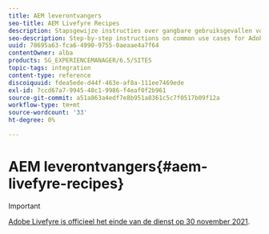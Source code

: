 ```yaml
---
title: AEM leverontvangers
seo-title: AEM Livefyre Recipes
description: Stapsgewijze instructies over gangbare gebruiksgevallen voor Adobe Experience Manager Livefyre.
seo-description: Step-by-step instructions on common use cases for Adobe Experience Manager Livefyre.
uuid: 78695a63-fca6-4990-9755-0aeaae4a7f64
contentOwner: alba
products: SG_EXPERIENCEMANAGER/6.5/SITES
topic-tags: integration
content-type: reference
discoiquuid: fdea5ede-d44f-463e-af8a-111ee7469ede
exl-id: 7ccd67a7-9945-48c1-9986-f4eaf0f2b961
source-git-commit: a51a863a4edf7e8b951a8361c5c7f0517b09f12a
workflow-type: tm+mt
source-wordcount: '33'
ht-degree: 0%

---
```


# AEM leverontvangers{#aem-livefyre-recipes}

>[!IMPORTANT]
>
>[Adobe Livefyre is officieel het einde van de dienst op 30 november 2021](https://experienceleague.adobe.com/docs/discontinued/using/livefyre.html?lang=en).

<!--
Step-by-step instructions on common use cases for Adobe Experience Manager Livefyre.

## Curate UGC using the out-of-the-box Livefyre AEM components and display using Livefyre Media Wall {#curate-ugc-using-the-out-of-the-box-livefyre-aem-components-and-display-using-livefyre-media-wall}

Media Wall streams social and native Livefyre content into a real-time social wall. There are multiple ways to implement Media Wall in AEM depending on your use case and requirements.

The AEM Livefyre Package provides an out-of-box implementation, whereas the traditional integration provides the ability to create custom Livefyre AEM components.

### AEM Integration {#aem-integration}

The Livefyre Adobe Experience Manager Package is available for AEM 6.1, 6.2SP1, 6.3, ,6.4 and 6.4 SP1. AEM 5.x and 6.0 are not supported. For detailed instructions, see [Integrating with Livefyre](https://helpx.adobe.com/experience-manager/6-4/sites/administering/using/livefyre.html).

To see which Livefyre Apps are supported, see the [AEM Support Matrix for Livefyre Apps](https://helpx.adobe.com/experience-manager/6-3/sites/administering/using/livefyre.html#AEMSupportMatrixforLivefyreApps).

### Traditional Implementation (for customized AEM components) {#traditional-implementation-for-customized-aem-components}

There are three ways to implement Livefyre into a custom AEM component or other CMSs like WordPress, Sitecore, or DemandWare. A traditional Livefyre integration is CMS agnostic.

**Method 1: Designer App Implementation**

* **What:** Simplest and fastest way of integrating a Livefyre App. You can design, configure, and generate a customized JavaScript embed code to integrate a Media Wall App on a page in minutes.
* **How:**  [Create, Preview, Publish, and Embed a Media Wall App](https://experienceleague.adobe.com/docs/livefyre/using/apps/c-create-an-app.html)

* **Example:** [https://codepen.io/dharafyre/pen/bvGrLo](https://codepen.io/dharafyre/pen/bvGrLo)

**Method 2: SDK Implementation**

* **What:** [Livefyre.js](https://experienceleague.adobe.com/docs/livefyre/implementation/c-livefyre_js.html) is the core library that powers Apps and Auth on a site. It defines the global *window.Livefyre* object and a single public method, *Livefyre.require*, which can be used to load other Livefyre JavaScript libraries that help with embedding Livefyre Apps and integrating with third party User Auth platforms.

* **How**: [Use the Livefyre JavaScript SDK's streamhub-wallpackage](https://experienceleague.adobe.com/docs/livefyre/implementation/app-integrations/c-media-wall-integration.html)

* **Example**: [https://codepen.io/dharafyre/pen/KZKBNv?editors=1010](https://codepen.io/dharafyre/pen/KZKBNv?editors=1010)

For advanced customizations using the SDK, please refer to [StreamHub SDKs](https://github.com/Livefyre/streamhub-sdk).

**Method 3: API Implementation**

* For creating customized experiences and data visualizations, Livefyre Apps can be created from scratch by consuming Livefyre and social data using the [Bootstrap and Stream API](https://experienceleague.adobe.com/docs/livefyre/implementation/advanced-topics/bootstrap-stream-api.html).

Make sure you follow [Twitter](https://developer.twitter.com/en/developer-terms/display-requirements.html), [Facebook](https://en.facebookbrand.com/guidelines/brand), and [Instagram](https://en.instagram-brand.com/) display guidelines when building the UI for UGC.

### Media Wall Authentication Integration {#media-wall-authentication-integration}

For Media Wall Integrations requiring authentication, please refer to:

* [Customize Single Sign on Integration](https://helpx.adobe.com/experience-manager/6-4/sites/administering/using/livefyre.html#CustomizeSingleSignonIntegration) for AEM Identity Management
* [Identity Integration](https://experienceleague.adobe.com/docs/livefyre/implementation/identity-integration/t-about-identity-integration.html) for third party authentication platforms

### Use Case Overview {#use-case-overview}

As an AEM customer, I want to curate UGC using the out-of-the-box Livefyre AEM components and display using Livefyre Media Wall:

Steps to implement:

1. [Getting Started](https://helpx.adobe.com/experience-manager/6-3/sites/administering/using/livefyre.html)
1. [Configure AEM to use Livefyre](https://helpx.adobe.com/experience-manager/6-3/sites/administering/using/livefyre.html)
1. [Drag and drop AEM Media Wall component onto your page](https://helpx.adobe.com/experience-manager/6-3/sites/administering/using/livefyre.html#UseLivefyrewithAEMSites)
1. [Configure Streams and add rules to curate UGC and display on the Media Wall component](https://experienceleague.adobe.com/docs/livefyre/using/streams/c-streams.html)

For training videos on streaming UGC, see [Create Automatic Content Streams and Search Social Content in Adobe Experience Manager Livefyre](https://helpx.adobe.com/experience-manager/tutorials.html).

### Customer Examples {#customer-examples}

* [CNN Media Wall](https://edition.cnn.com/specials/nepal-earthquake-media-wall)
* [PGA Tour Media Wall](https://www.pgatour.com/social-hub.html)

For creating customized experiences and data visualizations, Livefyre Apps can be created from scratch by consuming Livefyre and social data using the [Bootstrap and Stream API](https://experienceleague.adobe.com/docs/livefyre/implementation/advanced-topics/bootstrap-stream-api.html).

For Livefyre Apps requiring authentication, please see [Identity Integration](https://experienceleague.adobe.com/docs/livefyre/implementation/identity-integration/t-about-identity-integration.html) for third party authentication platforms.

* [PGA Tour Media Wall](https://www.pgatour.com/social-hub.html)
* [TimeOut](https://www.timeout.com/london/restaurants/forest-bar-kitchen#tab_panel_3)

## Integrate Livefyre Comments using AEM Components or traditional Livefyre integration {#integrate-livefyre-comments-using-aem-components-or-traditional-livefyre-integration}

### AEM Integration {#aem-integration-1}

The Livefyre Adobe Experience Manager Package is available for AEM 6.1, 6.2SP1, 6.3, ,6.4 and 6.4 SP1. AEM 5.x and 6.0 are not supported. For detailed instructions, see [Integrating with Livefyre](https://helpx.adobe.com/experience-manager/6-4/sites/administering/using/livefyre.html).

### Traditional Implementation (for customized AEM components) {#traditional-implementation-for-customized-aem-components-1}

There are three ways to implement Livefyre Comments App into a custom AEM component or other CMSs like WordPress, Sitecore, or DemandWare. A traditional Livefyre integration is CMS agnostic.

**Method 1: Designer App Implementation**

* **What:** Simplest and fastest way of integrating a Livefyre App. You can design, configure, and generate a customized JavaScript embed code to integrate a Media Wall App on a page in minutes.
* **How:** [Create, Preview, Publish, and Embed a Comments App](https://experienceleague.adobe.com/docs/livefyre/using/apps/c-create-an-app.html)

* **Example:** [https://codepen.io/dharafyre/pen/oYoJdP](https://codepen.io/dharafyre/pen/oYoJdP)

**Method 2: SDK Implementation**

* **What:** [Livefyre.js](https://experienceleague.adobe.com/docs/livefyre/implementation/c-livefyre_js.html) is the core library that powers Apps and Auth on a site. It defines the global *window.Livefyre* object and a single public method, *Livefyre.require*, which can be used to load other Livefyre JavaScript libraries that help with embedding Livefyre Apps and integrating with third party User Auth platforms.

* **How:**

    * Create a collection/App using [CollectionMeta token](https://experienceleague.adobe.com/docs/livefyre/implementation/getting-started/implementation-process/c-collectionmeta-tokent.html).
    * Integrate [Comments App](https://experienceleague.adobe.com/docs/livefyre/implementation/app-integrations/comments/c-comments-integration.html) into sites using the Livefyre.js embed code structure.

* **Example:**  [https://codepen.io/dharafyre/pen/oYoJdP](https://codepen.io/dharafyre/pen/oYoJdP)

For advanced customizations using the SDK, please see [StreamHub SDKs](https://github.com/Livefyre/streamhub-sdk).

**Method 3: API Implementation**

* For creating customized experiences and data visualizations, Livefyre Apps can be created from scratch by consuming Livefyre and social data using the [Bootstrap and Stream API](https://experienceleague.adobe.com/docs/livefyre/implementation/advanced-topics/bootstrap-stream-api.html).

### Comments App Authentication Integration {#comments-app-authentication-integration}

* [Customize Single Sign on Integration](https://helpx.adobe.com/experience-manager/6-4/sites/administering/using/livefyre.html#CustomizeSingleSignonIntegration) for AEM Identity Management
* [Identity Integration](https://experienceleague.adobe.com/docs/livefyre/implementation/identity-integration/t-about-identity-integration.html) for third party authentication platforms

### Customer Examples {#customer-examples-1}

* [Poise (Kimberly Klark)](https://www.poise.com/en-us/advice-and-support/blog-and-podcast/blog/5-holiday-party-tips-for-managing-lbl)

## Use Livefyre AEM Assets integration to import UGC in AEM Assets {#use-livefyre-aem-assets-integration-to-import-ugc-in-aem-assets}

**Livefyre Setup (for UGC Curation and Rights Management):**

1. [Configure Streams and Add Rules to curate UGC to Livefyre Asset Library Folders](https://experienceleague.adobe.com/docs/livefyre/using/streams/c-streams.html).

    1. For training videos on streaming UGC, see [Create Automatic Content Streams and Search Social Content in Adobe Experience Manager Livefyre](https://helpx.adobe.com/experience-manager/tutorials.html).

1. [Gather, organize, and manage curated UGC in Livefyre Asset Library folders](https://experienceleague.adobe.com/docs/livefyre/using/library/assets/c-assets.html).

    1. For training videos on creating and managing folders in the Livefyre Studio Asset Library, see [Work with Assets in Adobe Experience Manager Livefyre](https://helpx.adobe.com/experience-manager/tutorials.html).

1. [Request Rights for curated UGC using Livefyre Studio](https://experienceleague.adobe.com/docs/livefyre/using/rights-requests/c-how-requesting-rights-works.html).

**AEM Setup (for importing UGC to AEM Assets):**

1. [Getting Started](https://helpx.adobe.com/experience-manager/6-3/sites/administering/using/livefyre.html#GettingStarted)
1. [Configure AEM to use Livefyre](https://helpx.adobe.com/experience-manager/6-3/sites/administering/using/livefyre.html#ConfigureAEMtouseLivefyre)
1. [Import UGC curated by Livefyre in to AEM Assets](https://helpx.adobe.com/experience-manager/6-3/sites/administering/using/livefyre.html#UseLivefyrewithAEMAssets)

* [Tourism Australia](https://www.australia.com/en-us)

## Integrate Livefyre Reviews using AEM Components or traditional Livefyre integration {#integrate-livefyre-reviews-using-aem-components-or-traditional-livefyre-integration}

### AEM Integration {#aem-integration-2}

The Livefyre Adobe Experience Manager Package is available for AEM 6.1, 6.2SP1, 6.3, ,6.4 and 6.4 SP1. AEM 5.x and 6.0 are not supported. For detailed instructions, see [Integrating with Livefyre](https://helpx.adobe.com/experience-manager/6-4/sites/administering/using/livefyre.html).

Reviews Component is not a supported component for AEM 6.1. Please check the [AEM support matrix for all Livefyre Apps](https://helpx.adobe.com/experience-manager/6-3/sites/administering/using/livefyre.html#AEMSupportMatrixforLivefyreApps).

### Traditional Implementation (for customized AEM components) {#traditional-implementation-for-customized-aem-components-2}

There are two ways to implement Livefyre Reviews App into a custom AEM component or other CMSs like WordPress, Sitecore, or DemandWare. A traditional Livefyre integration is CMS agnostic.

**Method 1: SDK Implementation**

* **What:** [Livefyre.js](https://experienceleague.adobe.com/docs/livefyre/implementation/c-livefyre_js.html) is the core library that powers Apps and Auth on a site. It defines the global *window.Livefyre* object and a single public method, *Livefyre.require*, which can be used to load other Livefyre JavaScript libraries that help with embedding Livefyre Apps and integrating with third party User Auth platforms.

* **How:**

    * Create the Reviews [CollectionMeta token](https://experienceleague.adobe.com/docs/livefyre/implementation/app-integrations/c-reviews-integration.html) to specify metadata to store within the Reviews Collection.
    * Integrate [Reviews App](https://experienceleague.adobe.com/docs/livefyre/implementation/app-integrations/c-reviews-integration.html) into Sites using the *Livefyre.js* embed code structure

* **Example:**  [https://codepen.io/dharafyre/pen/GXgvvd](https://codepen.io/dharafyre/pen/GXgvvd)

For advanced customizations using the SDK, please see [StreamHub SDKs](https://github.com/Livefyre/streamhub-sdk).

**Method 2: API Implementation**

* For creating customized experiences and data visualizations, Livefyre Apps can be created from scratch by consuming Livefyre and social data using the Bootstrap and Stream API.

Additional Ratings and Reviews APIs can be found [here](https://api.livefyre.com/docs/apis/by-category/ratings-and-reviews).

### Comments App Authentication Integration {#comments-app-authentication-integration-1}

* [Customize Single Sign on Integration](https://helpx.adobe.com/experience-manager/6-4/sites/administering/using/livefyre.html#CustomizeSingleSignonIntegration) for AEM Identity Management
* [Identity Integration](https://experienceleague.adobe.com/docs/livefyre/implementation/identity-integration/t-about-identity-integration.html) for third party authentication platforms

### Customer Examples {#customer-examples-2}

* [TimeOut](https://www.timeout.com/london/restaurants/forest-bar-kitchen#tab_panel_3)
* [myrecipes](https://www.myrecipes.com/recipe/shrimp-florentine-pasta)
-->
